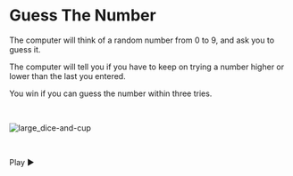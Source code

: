 <h1>Guess The Number</h1>

The computer will think of a random number from 0 to 9, and ask you to guess it. 

The computer will tell you if you have to keep on trying a number higher or lower than the last you entered. 

You win if you can guess the number within three tries.


<br>


![large_dice-and-cup](https://user-images.githubusercontent.com/26334453/31742205-dea806ba-b424-11e7-83b2-81b86a282d2d.jpg)

<br>

Play ►
